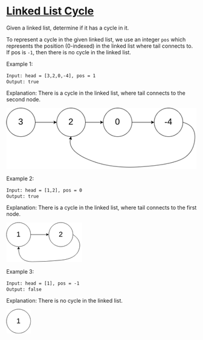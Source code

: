 [Linked List Cycle](https://leetcode.com/problems/linked-list-cycle/)
===================

Given a linked list, determine if it has a cycle in it.

To represent a cycle in the given linked list, we use an integer `pos`
which represents the position (0-indexed) in the linked list where tail
connects to. If pos is `-1`, then there is no cycle in the linked list.

Example 1:
```
Input: head = [3,2,0,-4], pos = 1
Output: true
```
Explanation: There is a cycle in the linked list, where tail connects to the second node.

![image](circularlinkedlist.png)

Example 2:
```
Input: head = [1,2], pos = 0
Output: true
```
Explanation: There is a cycle in the linked list, where tail connects to the first node.

![image](circularlinkedlist_test2.png)

Example 3:
```
Input: head = [1], pos = -1
Output: false
```
Explanation: There is no cycle in the linked list.

![image](circularlinkedlist_test3.png)
